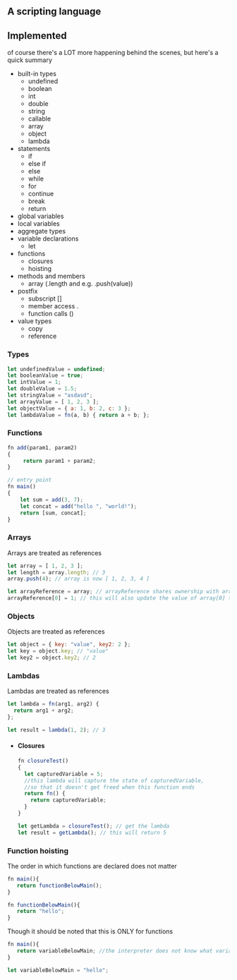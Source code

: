 ## A scripting language

## Implemented
of course there's a LOT more happening behind the scenes, but here's a quick summary
- built-in types
  - undefined
  - boolean
  - int
  - double
  - string
  - callable
  - array
  - object
  - lambda
- statements
  - if
  - else if
  - else
  - while
  - for
  - continue
  - break
  - return
- global variables
- local variables
- aggregate types
- variable declarations
  - let
- functions
  - closures
  - hoisting
- methods and members
  - array (.length and  e.g. .push(value))
- postfix
  - subscript []
  - member access .
  - function calls ()
- value types
  - copy
  - reference


### Types
```js
let undefinedValue = undefined;
let booleanValue = true;
let intValue = 1;
let doubleValue = 1.5;
let stringValue = "asdasd";
let arrayValue = [ 1, 2, 3 ];
let objectValue = { a: 1, b: 2, c: 3 };
let lambdaValue = fn(a, b) { return a + b; };
```

### Functions
```js
fn add(param1, param2)
{
     return param1 + param2;
}

// entry point
fn main()
{
    let sum = add(3, 7);
    let concat = add("hello ", "world!");
    return [sum, concat];
}
```

### Arrays
Arrays are treated as references
```js
let array = [ 1, 2, 3 ];
let length = array.length; // 3
array.push(4); // array is now [ 1, 2, 3, 4 ]

let arrayReference = array; // arrayReference shares ownership with array
arrayReference[0] = 1; // this will also update the value of array[0] to 1
```

### Objects
Objects are treated as references
```js
let object = { key: "value", key2: 2 };
let key = object.key; // "value"
let key2 = object.key2; // 2
```

### Lambdas
Lambdas are treated as references
```js
let lambda = fn(arg1, arg2) {
  return arg1 + arg2;
};

let result = lambda(1, 2); // 3
```

  - #### Closures
    ```js
	fn closureTest()
	{
	  let capturedVariable = 5;
   	  //this lambda will capture the state of capturedVariable, 
	  //so that it doesn't get freed when this function ends
      return fn() {
        return capturedVariable; 
      }
    }

	let getLambda = closureTest(); // get the lambda
	let result = getLambda(); // this will return 5
    ```

	
### Function hoisting
The order in which functions are declared does not matter

```js
fn main(){
   return functionBelowMain();
}

fn functionBelowMain(){
   return "hello";
}
```
Though it should be noted that this is ONLY for functions
```js
fn main(){
   return variableBelowMain; //the interpreter does not know what variableBelowMain is at this point
}

let variableBelowMain = "hello";

```





